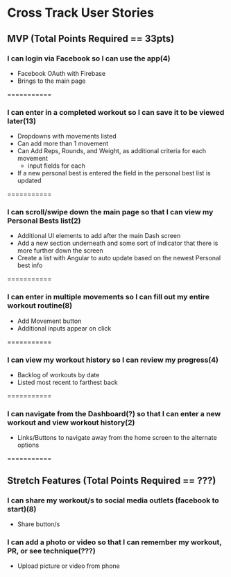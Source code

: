 Cross Track User Stories
============

## MVP (Total Points Required == 33pts)

### I can login via Facebook so I can use the app(4)
  * Facebook OAuth with Firebase
  * Brings to the main page

===========

### I can enter in a completed workout so I can save it to be viewed later(13)
  * Dropdowns with movements listed
  * Can add more than 1 movement
  * Can Add Reps, Rounds, and Weight, as additional criteria for each movement
    * input fields for each
  * If a new personal best is entered the field in the personal best list is updated

===========

### I can scroll/swipe down the main page so that I can view my Personal Bests list(2)
  * Additional UI elements to add after the main Dash screen
  * Add a new section underneath and some sort of indicator that there is more further down the screen
  * Create a list with Angular to auto update based on the newest Personal best info

===========

### I can enter in multiple movements so I can fill out my entire workout routine(8)
  * Add Movement button
  * Additional inputs appear on click

===========

### I can view my workout history so I can review my progress(4)
  * Backlog of workouts by date
  * Listed most recent to farthest back

===========

### I can navigate from the Dashboard(?) so that I can enter a new workout and view workout history(2)
  * Links/Buttons to navigate away from the home screen to the alternate options

===========





## Stretch Features (Total Points Required == ???)

### I can share my workout/s to social media outlets (facebook to start)(8)
  * Share button/s

### I can add a photo or video so that I can remember my workout, PR, or see technique(???)
  * Upload picture or video from phone
